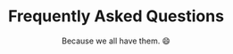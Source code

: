 ---
title: "Frequently Asked Questions"
subtitle: "Because we all have them. 😄"
# meta description
description: "Frequently Asked Questions"
draft: false
layout: "faq"

faq_list:
- title: "I heard that Autism is caused by vaccinations. Is that true?"
  content: 'No, it is not true. There have been many studies done to try to find a link and none have. Here is a good resource for you to learn more - [learn more](https://www.cdc.gov/vaccinesafety/concerns/autism.html)'

- title: "Do you support the use of functioning labels?"
  content: "No, you can see my viewpoint on that topic [here](/functioning-labels/)"
  
---